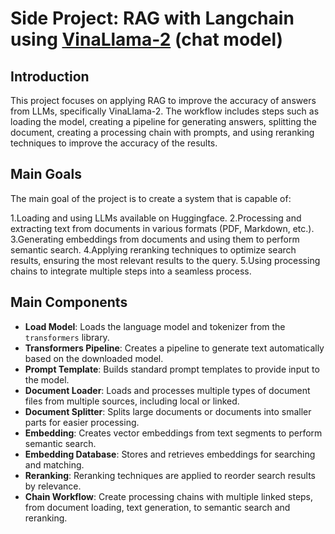 # Side Project: RAG with Langchain using [VinaLlama-2](https://huggingface.co/vilm/vinallama-2.7b-chat) (chat model)

## Introduction
This project focuses on applying RAG to improve the accuracy of answers from LLMs, specifically VinaLlama-2. The workflow includes steps such as loading the model, creating a pipeline for generating answers, splitting the document, creating a processing chain with prompts, and using reranking techniques to improve the accuracy of the results.

## Main Goals
The main goal of the project is to create a system that is capable of:

1.Loading and using LLMs available on Huggingface.
2.Processing and extracting text from documents in various formats (PDF, Markdown, etc.).
3.Generating embeddings from documents and using them to perform semantic search.
4.Applying reranking techniques to optimize search results, ensuring the most relevant results to the query.
5.Using processing chains to integrate multiple steps into a seamless process.

## Main Components
- **Load Model**: Loads the language model and tokenizer from the `transformers` library.
- **Transformers Pipeline**: Creates a pipeline to generate text automatically based on the downloaded model.
- **Prompt Template**: Builds standard prompt templates to provide input to the model.
- **Document Loader**: Loads and processes multiple types of document files from multiple sources, including local or linked.
- **Document Splitter**: Splits large documents or documents into smaller parts for easier processing.
- **Embedding**: Creates vector embeddings from text segments to perform semantic search.
- **Embedding Database**: Stores and retrieves embeddings for searching and matching.
- **Reranking**: Reranking techniques are applied to reorder search results by relevance.
- **Chain Workflow**: Create processing chains with multiple linked steps, from document loading, text generation, to semantic search and reranking.
